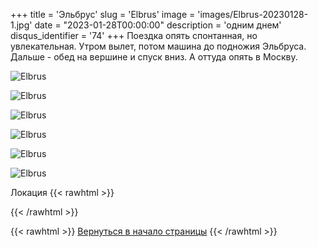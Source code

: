 +++
title = 'Эльбрус'
slug = 'Elbrus'
image = 'images/Elbrus-20230128-1.jpg'
date = "2023-01-28T00:00:00"
description = 'одним днем'
disqus_identifier = '74'
+++
Поездка опять спонтанная, но увлекательная. Утром вылет, потом машина до подножия Эльбруса. Дальше - обед на вершине и спуск вниз. А оттуда опять в Москву.

![Elbrus](/images/Elbrus-20230128-2.jpg)

![Elbrus](/images/Elbrus-20230128-3.jpg)

![Elbrus](/images/Elbrus-20230128-4.jpg)

![Elbrus](/images/Elbrus-20230128-5.jpg)

![Elbrus](/images/Elbrus-20230128-6.jpg)

![Elbrus](/images/Elbrus-20230128-7.jpg)

Локация
{{< rawhtml >}}
<script type="text/javascript" charset="utf-8" async src="https://api-maps.yandex.ru/services/constructor/1.0/js/?um=constructor%3A1bc6b865af3c8cb3776fe2736ae81c8cdae66a84782b1193a77582d2af51762e&amp;width=500&amp;height=400&amp;lang=ru_RU&amp;scroll=true"></script>
{{< /rawhtml >}}

{{< rawhtml >}}
<a href="#">Вернуться в начало страницы</a>
{{< /rawhtml >}}
